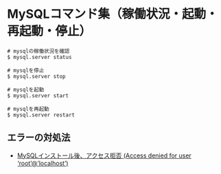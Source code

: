 # MySQLコマンド集（稼働状況・起動・再起動・停止）
```
# mysqlの稼働状況を確認
$ mysql.server status

# mysqlを停止
$ mysql.server stop

# mysqlを起動
$ mysql.server start

# mysqlを再起動
$ mysql.server restart
```
## エラーの対処法
- [MySQLインストール後、アクセス拒否 (Access denied for user ‘root’@’localhost’)](https://qiita.com/yummy888/items/25621bc1451f218e010a)
